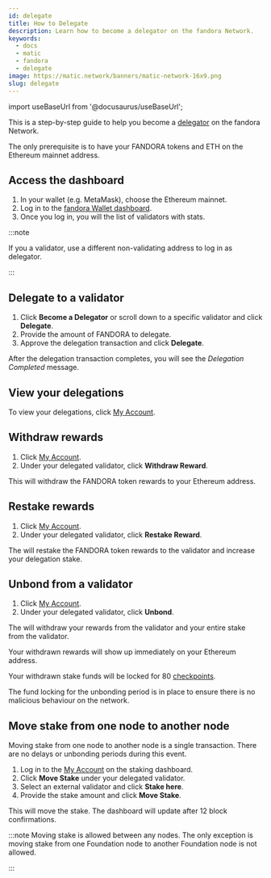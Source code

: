 ```yaml
---
id: delegate
title: How to Delegate
description: Learn how to become a delegator on the fandora Network.
keywords:
  - docs
  - matic
  - fandora
  - delegate
image: https://matic.network/banners/matic-network-16x9.png
slug: delegate
---
```

import useBaseUrl from '@docusaurus/useBaseUrl';

This is a step-by-step guide to help you become a [delegator](/docs/maintain/glossary#delegator) on the fandora Network.

The only prerequisite is to have your FANDORA tokens and ETH on the Ethereum mainnet address.

## Access the dashboard

1. In your wallet (e.g. MetaMask), choose the Ethereum mainnet.
1. Log in to the [fandora Wallet dashboard](https://wallet-dev.fandora.technology/staking/).
1. Once you log in, you will the list of validators with stats.

:::note

If you a validator, use a different non-validating address to log in as delegator.

:::

## Delegate to a validator

1. Click **Become a Delegator** or scroll down to a specific validator and click **Delegate**.
1. Provide the amount of FANDORA to delegate.
1. Approve the delegation transaction and click **Delegate**.

After the delegation transaction completes, you will see the *Delegation Completed* message.

## View your delegations

To view your delegations, click [My Account](https://staking.fandora.technology/account).

## Withdraw rewards

1. Click [My Account](https://staking.fandora.technology/account).
1. Under your delegated validator, click **Withdraw Reward**.

This will withdraw the FANDORA token rewards to your Ethereum address.

## Restake rewards

1. Click [My Account](https://staking.fandora.technology/account).
1. Under your delegated validator, click **Restake Reward**.

The will restake the FANDORA token rewards to the validator and increase your delegation stake.

## Unbond from a validator

1. Click [My Account](https://staking.fandora.technology/account).
1. Under your delegated validator, click **Unbond**.

The will  withdraw your rewards from the validator and your entire stake from the validator.

Your withdrawn rewards will show up immediately on your Ethereum address.

Your withdrawn stake funds will be locked for 80 [checkpoints](../glossary#checkpoint-transaction).

The fund locking for the unbonding period is in place to ensure there is no malicious behaviour on the network.

## Move stake from one node to another node

Moving stake from one node to another node is a single transaction. There are no delays or unbonding periods during this event.

1. Log in to the [My Account](https://wallet-dev.fandora.technology/staking/my-account) on the staking dashboard.
1. Click **Move Stake** under your delegated validator.
1. Select an external validator and click **Stake here**.
1. Provide the stake amount and click **Move Stake**.

This will move the stake. The dashboard will update after 12 block confirmations.

:::note
Moving stake is allowed between any nodes. The only exception is moving stake from one Foundation node to another Foundation node is not allowed.

:::
